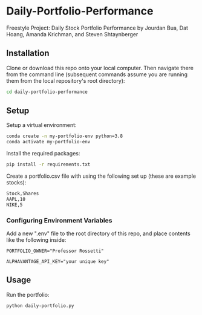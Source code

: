 # Daily-Portfolio-Performance
Freestyle Project: Daily Stock Portfolio Performance by Jourdan Bua, Dat Hoang, Amanda Krichman, and Steven Shtaynberger

## Installation
Clone or download this repo onto your local computer.
Then navigate there from the command line (subsequent commands assume you are running them from the local repository's root directory):
```sh
cd daily-portfolio-performance
```

## Setup
Setup a virtual environment:
```sh
conda create -n my-portfolio-env python=3.8
conda activate my-portfolio-env
```
Install the required packages:
```sh
pip install -r requirements.txt
```
Create a portfolio.csv file with using the following set up (these are example stocks):
```sh
Stock,Shares
AAPL,10
NIKE,5
```

### Configuring Environment Variables
Add a new ".env" file to the root directory of this repo, and place contents like the following inside:
```
PORTFOLIO_OWNER="Professor Rossetti"

ALPHAVANTAGE_API_KEY="your unique key"
```

## Usage
Run the portfolio:
```
python daily-portfolio.py
```
